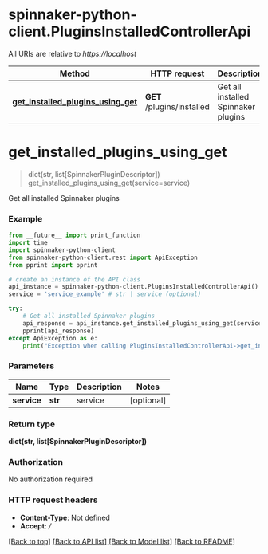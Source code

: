 # spinnaker-python-client.PluginsInstalledControllerApi

All URIs are relative to *https://localhost*

Method | HTTP request | Description
------------- | ------------- | -------------
[**get_installed_plugins_using_get**](PluginsInstalledControllerApi.md#get_installed_plugins_using_get) | **GET** /plugins/installed | Get all installed Spinnaker plugins


# **get_installed_plugins_using_get**
> dict(str, list[SpinnakerPluginDescriptor]) get_installed_plugins_using_get(service=service)

Get all installed Spinnaker plugins

### Example
```python
from __future__ import print_function
import time
import spinnaker-python-client
from spinnaker-python-client.rest import ApiException
from pprint import pprint

# create an instance of the API class
api_instance = spinnaker-python-client.PluginsInstalledControllerApi()
service = 'service_example' # str | service (optional)

try:
    # Get all installed Spinnaker plugins
    api_response = api_instance.get_installed_plugins_using_get(service=service)
    pprint(api_response)
except ApiException as e:
    print("Exception when calling PluginsInstalledControllerApi->get_installed_plugins_using_get: %s\n" % e)
```

### Parameters

Name | Type | Description  | Notes
------------- | ------------- | ------------- | -------------
 **service** | **str**| service | [optional] 

### Return type

**dict(str, list[SpinnakerPluginDescriptor])**

### Authorization

No authorization required

### HTTP request headers

 - **Content-Type**: Not defined
 - **Accept**: */*

[[Back to top]](#) [[Back to API list]](../README.md#documentation-for-api-endpoints) [[Back to Model list]](../README.md#documentation-for-models) [[Back to README]](../README.md)

